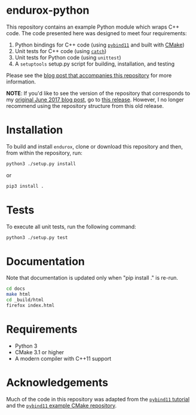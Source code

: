 # endurox-python

This repository contains an example Python module which wraps C++ code. The code presented here was designed to meet four requirements:

1. Python bindings for C++ code (using [`pybind11`](http://pybind11.readthedocs.io/en/stable/index.html) and built with [CMake](http://cmake.org))
2. Unit tests for C++ code (using [`catch`](http://catch-lib.net))
3. Unit tests for Python code (using `unittest`)
4. A `setuptools` setup.py script for building, installation, and testing

Please see the [blog post that accompanies this repository](http://www.benjack.io/2018/02/02/python-cpp-revisited.html) for more information.

**NOTE**: If you'd like to see the version of the repository that corresponds to my [original June 2017 blog post](http://www.benjack.io/2017/06/12/python-cpp-tests.html), go to [this release](https://github.com/benjaminjack/endurox/tree/v0.1). However, I no longer recommend using the repository structure from this old release.

# Installation

To build and install `endurox`, clone or download this repository and then, from within the repository, run:

```bash
python3 ./setup.py install
```

or

```bash
pip3 install .
```

# Tests

To execute all unit tests, run the following command:

```bash
python3 ./setup.py test
```

# Documentation

Note that documentation is updated only when "pip install ." is re-run.

```bash
cd docs
make html
cd _build/html
firefox index.html
```

# Requirements

- Python 3
- CMake 3.1 or higher
- A modern compiler with C++11 support

# Acknowledgements

Much of the code in this repository was adapted from the [`pybind11` tutorial](http://pybind11.readthedocs.io/en/stable/basics.html) and the [`pybind11` example CMake repository](https://github.com/pybind/cmake_example).
